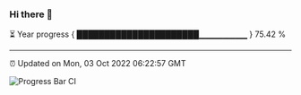 ### Hi there 👋

⏳ Year progress { ██████████████████████▁▁▁▁▁▁▁▁ } 75.42 %

---

⏰ Updated on Mon, 03 Oct 2022 06:22:57 GMT

![Progress Bar CI](https://github.com/Shyam-Makwana/GitHub-Actions-Demo/workflows/Progress%20Bar%20CI/badge.svg)
